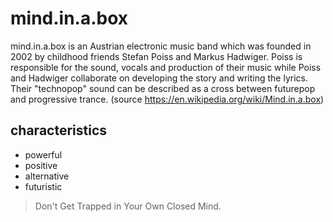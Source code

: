 # mind.in.a.box
mind.in.a.box is an Austrian electronic music band which was founded in 2002 by childhood friends Stefan Poiss and Markus Hadwiger. Poiss is responsible for the sound, vocals and production of their music while Poiss and Hadwiger collaborate on developing the story and writing the lyrics. Their "technopop" sound can be described as a cross between futurepop and progressive trance. (source https://en.wikipedia.org/wiki/Mind.in.a.box)

## characteristics
* powerful 
* positive 
* alternative 
* futuristic

> Don't Get Trapped in Your Own Closed Mind.
